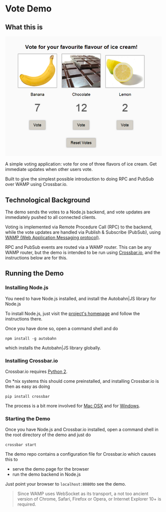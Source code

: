 # Vote Demo

## What this is

![Screenshot of votes demo](screenshot.png?raw=true)

A simple voting application: vote for one of three flavors of ice cream. Get immediate updates when other users vote.

Built to give the simplest possible introduction to doing RPC and PubSub over WAMP using Crossbar.io.


## Technological Background

The demo sends the votes to a Node.js backend, and vote updates are immediately pushed to all connected clients.

Voting is implemented via Remote Procedure Call (RPC) to the backend, while the vote updates are handled via Publish & Subscribe (PubSub), using [WAMP (Web Application Messaging protocol)](http://wamp.ws/).

RPC and PubSub events are routed via a WAMP router. This can be any WAMP router, but the demo is intended to be run using [Crossbar.io](http://crossbar.io/), and the instructions below are for this.


## Running the Demo

### Installing Node.js

You need to have Node.js installed, and install the Autobahn|JS library for Node.js

To install Node.js, just visit the [project's homepage](http://nodejs.org/) and follow the instructions there.

Once you have done so, open a command shell and do

`npm install -g autobahn`

which installs the Autobahn|JS library globally.

### Installing Crossbar.io

Crossbar.io requires [Python 2](https://www.python.org/download/releases/2.7.8/).

On *nix systems this should come preinstalled, and installing Crossbar.io is then as easy as doing

`pip install crossbar`

The process is a bit more involved for [Mac OSX](https://github.com/crossbario/crossbar/wiki/Installation-on-Mac-OS-X) and for [Windows](https://github.com/crossbario/crossbar/wiki/Installation-on-Windows).

### Starting the Demo

Once you have Node.js and Crossbar.io installed, open a command shell in the root directory of the demo and just do

`crossbar start`

The demo repo contains a configuration file for Crossbar.io which causes this to

* serve the demo page for the browser
* run the demo backend in Node.js

Just point your browser to `localhost:8080`to see the demo.

> Since WAMP uses WebSocket as its transport, a not too ancient version of Chrome, Safari, Firefox or Opera, or Internet Explorer 10+ is required.